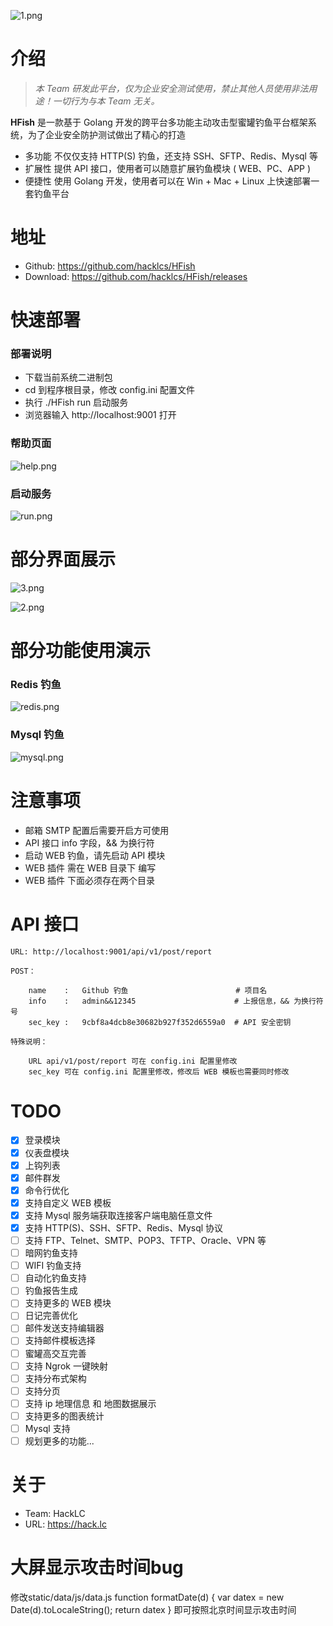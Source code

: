 ![1.png](./images/1.png)

# 介绍

> *本 Team 研发此平台，仅为企业安全测试使用，禁止其他人员使用非法用途！一切行为与本 Team 无关。*

**HFish** 是一款基于 Golang 开发的跨平台多功能主动攻击型蜜罐钓鱼平台框架系统，为了企业安全防护测试做出了精心的打造

- 多功能 不仅仅支持 HTTP(S) 钓鱼，还支持 SSH、SFTP、Redis、Mysql 等
- 扩展性 提供 API 接口，使用者可以随意扩展钓鱼模块 ( WEB、PC、APP )
- 便捷性 使用 Golang 开发，使用者可以在 Win + Mac + Linux 上快速部署一套钓鱼平台

# 地址

- Github: https://github.com/hacklcs/HFish
- Download: https://github.com/hacklcs/HFish/releases

# 快速部署

### 部署说明

- 下载当前系统二进制包
- cd 到程序根目录，修改 config.ini 配置文件
- 执行 ./HFish run 启动服务
- 浏览器输入 http://localhost:9001 打开

### 帮助页面

![help.png](./images/help.png)

### 启动服务

![run.png](./images/run.png)

# 部分界面展示

![3.png](./images/3.png)

![2.png](./images/2.png)

# 部分功能使用演示

### Redis 钓鱼

![redis.png](./images/redis.png)

### Mysql 钓鱼

![mysql.png](./images/mysql.png)

# 注意事项

- 邮箱 SMTP 配置后需要开启方可使用
- API 接口 info 字段，&& 为换行符
- 启动 WEB 钓鱼，请先启动 API 模块
- WEB 插件 需在 WEB 目录下 编写
- WEB 插件 下面必须存在两个目录

# API 接口

```
URL: http://localhost:9001/api/v1/post/report

POST：

    name    :   Github 钓鱼                        # 项目名
    info    :   admin&&12345                      # 上报信息，&& 为换行符号
    sec_key :   9cbf8a4dcb8e30682b927f352d6559a0  # API 安全密钥

特殊说明：

    URL api/v1/post/report 可在 config.ini 配置里修改
    sec_key 可在 config.ini 配置里修改，修改后 WEB 模板也需要同时修改
```

# TODO

- [x] 登录模块
- [x] 仪表盘模块
- [x] 上钩列表
- [x] 邮件群发
- [x] 命令行优化
- [x] 支持自定义 WEB 模板
- [x] 支持 Mysql 服务端获取连接客户端电脑任意文件
- [x] 支持 HTTP(S)、SSH、SFTP、Redis、Mysql 协议
- [ ] 支持 FTP、Telnet、SMTP、POP3、TFTP、Oracle、VPN 等
- [ ] 暗网钓鱼支持
- [ ] WIFI 钓鱼支持
- [ ] 自动化钓鱼支持
- [ ] 钓鱼报告生成
- [ ] 支持更多的 WEB 模块
- [ ] 日记完善优化
- [ ] 邮件发送支持编辑器
- [ ] 支持邮件模板选择
- [ ] 蜜罐高交互完善
- [ ] 支持 Ngrok 一键映射
- [ ] 支持分布式架构
- [ ] 支持分页
- [ ] 支持 ip 地理信息 和 地图数据展示
- [ ] 支持更多的图表统计
- [ ] Mysql 支持
- [ ] 规划更多的功能...

# 关于

- Team: HackLC
- URL: https://hack.lc

# 大屏显示攻击时间bug
修改static/data/js/data.js
function formatDate(d) {
    var datex = new Date(d).toLocaleString();
    return datex
}
即可按照北京时间显示攻击时间

